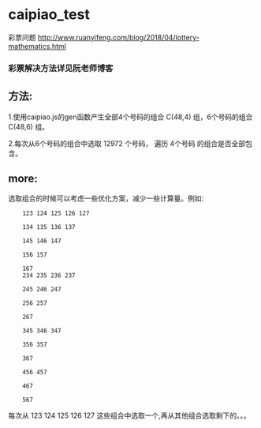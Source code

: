 # caipiao_test
彩票问题    http://www.ruanyifeng.com/blog/2018/04/lottery-mathematics.html

### 彩票解决方法详见阮老师博客
## 方法: 
  1.使用caipiao.js的gen函数产生全部4个号码的组合 C(48,4) 组，6个号码的组合 C(48,6) 组。

  2.每次从6个号码的组合中选取 12972 个号码， 遍历 4个号码 的组合是否全部包含。

## more:
  选取组合的时候可以考虑一些优化方案，减少一些计算量。例如:  

        123 124 125 126 127 

        134 135 136 137 

        145 146 147 

        156 157 

        167 
        234 235 236 237 

        245 246 247 

        256 257 

        267 

        345 346 347 

        356 357 

        367 

        456 457 

        467 

        567

  每次从 123 124 125 126 127  这些组合中选取一个,再从其他组合选取剩下的。。。